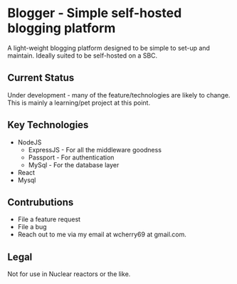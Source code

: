 # Blogger - Simple self-hosted blogging platform

A light-weight blogging platform designed to be simple to set-up and maintain. Ideally suited to be self-hosted on a SBC.

## Current Status

Under development - many of the feature/technologies are likely to change. This is mainly a learning/pet project at this point.


## Key Technologies

* NodeJS
  * ExpressJS - For all the middleware goodness
  * Passport - For authentication
  * MySql - For the database layer
* React 
* Mysql

## Contrubutions

* File a feature request
* File a bug
* Reach out to me via my email at wcherry69 at gmail.com.

## Legal

Not for use in Nuclear reactors or the like.